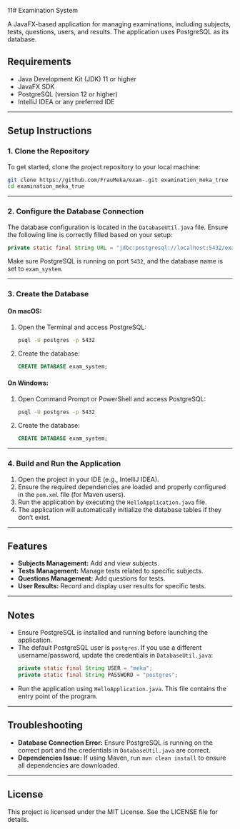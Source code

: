 11# Examination System

A JavaFX-based application for managing examinations, including subjects, tests, questions, users, and results. The application uses PostgreSQL as its database.

## Requirements
- Java Development Kit (JDK) 11 or higher
- JavaFX SDK
- PostgreSQL (version 12 or higher)
- IntelliJ IDEA or any preferred IDE

---

## Setup Instructions

### 1. Clone the Repository
To get started, clone the project repository to your local machine:

```bash
git clone https://github.com/FrauMeka/exam-.git examination_meka_true
cd examination_meka_true
```

---

### 2. Configure the Database Connection
The database configuration is located in the `DatabaseUtil.java` file. Ensure the following line is correctly filled based on your setup:

```java
private static final String URL = "jdbc:postgresql://localhost:5432/exam_system";
```

Make sure PostgreSQL is running on port `5432`, and the database name is set to `exam_system`.

---

### 3. Create the Database
#### On macOS:
1. Open the Terminal and access PostgreSQL:
   ```bash
   psql -U postgres -p 5432
   ```
2. Create the database:
   ```sql
   CREATE DATABASE exam_system;
   ```

#### On Windows:
1. Open Command Prompt or PowerShell and access PostgreSQL:
   ```bash
   psql -U postgres -p 5432
   ```
2. Create the database:
   ```sql
   CREATE DATABASE exam_system;
   ```

---

### 4. Build and Run the Application
1. Open the project in your IDE (e.g., IntelliJ IDEA).
2. Ensure the required dependencies are loaded and properly configured in the `pom.xml` file (for Maven users).
3. Run the application by executing the `HelloApplication.java` file.
4. The application will automatically initialize the database tables if they don’t exist.

---

## Features
- **Subjects Management:** Add and view subjects.
- **Tests Management:** Manage tests related to specific subjects.
- **Questions Management:** Add questions for tests.
- **User Results:** Record and display user results for specific tests.

---

## Notes
- Ensure PostgreSQL is installed and running before launching the application.
- The default PostgreSQL user is `postgres`. If you use a different username/password, update the credentials in `DatabaseUtil.java`:
  ```java
  private static final String USER = "meka";
  private static final String PASSWORD = "postgres";
  ```
- Run the application using `HelloApplication.java`. This file contains the entry point of the program.

---

## Troubleshooting
- **Database Connection Error:** Ensure PostgreSQL is running on the correct port and the credentials in `DatabaseUtil.java` are correct.
- **Dependencies Issue:** If using Maven, run `mvn clean install` to ensure all dependencies are downloaded.

---

## License
This project is licensed under the MIT License. See the LICENSE file for details.

